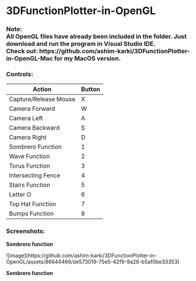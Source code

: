 # 3DFunctionPlotter-in-OpenGL

<h3><b>Note:<br>All OpenGL files have already been included in the folder. Just download and run the program in Visual Studio IDE. 
  <br>Check out: https://github.com/ashim-karki/3DFunctionPlotter-in-OpenGL-Mac for my MacOS version.</b></h3>

<h3>Controls:</h3>

| Action                       | Button  | 
| ---------------------------- | -------  
| Capture/Release Mouse 	     | X       
| Camera Forward	             | W       
| Camera Left	                 | A 
| Camera Backward	             | S 
| Camera Right	               | D       	       	
| Sombrero Function	           | 1       	
| Wave Function	               | 2       
| Torus Function	             | 3       
| Intersecting Fence 	         | 4       
| Stairs Function   	         | 5       
| Letter O	                   | 6       
| Top Hat Function	           | 7       
| Bumps Function	             | 8       

<h3>Screenshots:</h3>
<p><b>Sombrero function</b></p>
![image](https://github.com/ashim-karki/3DFunctionPlotter-in-OpenGL/assets/86644466/de573019-75e5-42f9-9a26-b5af0be33353)

<p><b>Sombrero function</b></p>
